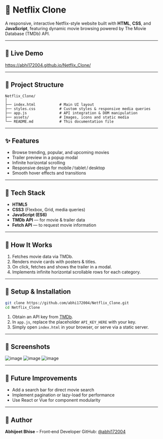 # 🍿 Netflix Clone

A responsive, interactive Netflix-style website built with **HTML**, **CSS**, and **JavaScript**, featuring dynamic movie browsing powered by The Movie Database (TMDb) API.

---

## 🚀 Live Demo

https://abhi172004.github.io/Netflix_Clone/

---

## 📂 Project Structure

```
Netflix_Clone/
│
├── index.html           # Main UI layout
├── styles.css           # Custom styles & responsive media queries
├── app.js               # API integration & DOM manipulation
├── assets/              # Images, icons and static media
└── README.md            # This documentation file
```

---

## ✨ Features

* Browse trending, popular, and upcoming movies
* Trailer preview in a popup modal
* Infinite horizontal scrolling
* Responsive design for mobile / tablet / desktop
* Smooth hover effects and transitions

---

## 🔧 Tech Stack

* **HTML5**
* **CSS3** (Flexbox, Grid, media queries)
* **JavaScript (ES6)**
* **TMDb API** — for movie & trailer data
* **Fetch API** — to request movie information

---

## 🚧 How It Works

1. Fetches movie data via TMDb.
2. Renders movie cards with posters & titles.
3. On click, fetches and shows the trailer in a modal.
4. Implements infinite horizontal scrollable rows for each category.

---

## 🧹 Setup & Installation

```bash
git clone https://github.com/abhi172004/Netflix_Clone.git
cd Netflix_Clone
```

1. Obtain an API key from [TMDb](https://www.themoviedb.org/).
2. In `app.js`, replace the placeholder `API_KEY_HERE` with your key.
3. Simply open `index.html` in your browser, or serve via a static server.

---

## 📸 Screenshots

![image](https://github.com/user-attachments/assets/a2687bfb-08e1-41e5-8814-d560bfb1d0bf)
![image](https://github.com/user-attachments/assets/8fae9dfe-91e6-4144-a808-9e1bc4f20fcf)
![image](https://github.com/user-attachments/assets/2b416bd3-5f58-460e-ae7e-58289a8b9a41)


---

## 🔄 Future Improvements

* Add a search bar for direct movie search
* Implement pagination or lazy-load for performance
* Use React or Vue for component modularity

---

## 👤 Author

**Abhijeet Bhise** – Front‑end Developer
GitHub: [@abhi172004](https://github.com/abhi172004)
